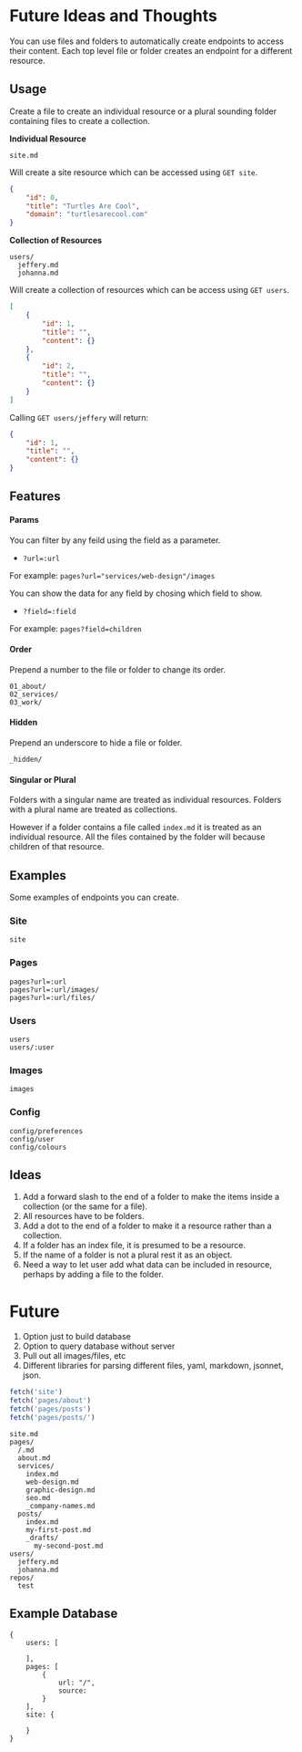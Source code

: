 # Future Ideas and Thoughts

You can use files and folders to automatically create endpoints to access their content. Each top level file or folder creates an endpoint for a different resource.

## Usage

Create a file to create an individual resource or a plural sounding folder containing files to create a collection.

__Individual Resource__
```
site.md
```

Will create a site resource which can be accessed using `GET site`.

```json
{
    "id": 0,
    "title": "Turtles Are Cool",
    "domain": "turtlesarecool.com"
}
```

__Collection of Resources__
```
users/
  jeffery.md
  johanna.md
```

Will create a collection of resources which can be access using `GET users`.

```json
[
    {
        "id": 1,
        "title": "",
        "content": {}
    },
    {
        "id": 2,
        "title": "",
        "content": {}
    }
]
```

Calling `GET users/jeffery` will return:

```json
{
    "id": 1,
    "title": "",
    "content": {}
}
```

## Features

#### Params

You can filter by any feild using the field as a parameter.

- `?url=:url`

For example: `pages?url="services/web-design"/images`

You can show the data for any field by chosing which field to show.

- `?field=:field`

For example: `pages?field=children`

#### Order

Prepend a number to the file or folder to change its order.

```
01_about/
02_services/
03_work/
```

#### Hidden

Prepend an underscore to hide a file or folder.

```
_hidden/
```

#### Singular or Plural
Folders with a singular name are treated as individual resources. Folders with a plural name are treated as collections.

However if a folder contains a file called `index.md` it is treated as an individual resource. All the files contained by the folder will because children of that resource.

## Examples

Some examples of endpoints you can create.

### Site

```
site
```

### Pages

```
pages?url=:url
pages?url=:url/images/
pages?url=:url/files/
```

### Users

```
users
users/:user
```

### Images

```
images
```

### Config

```
config/preferences
config/user
config/colours
```
  

## Ideas

1. Add a forward slash to the end of a folder to make the items inside a collection (or the same for a file).
2. All resources have to be folders.
3. Add a dot to the end of a folder to make it a resource rather than a collection.
4. If a folder has an index file, it is presumed to be a resource.
5. If the name of a folder is not a plural rest it as an object.
6. Need a way to let user add what data can be included in resource, perhaps by adding a file to the folder.

# Future

1. Option just to build database
2. Option to query database without server
3. Pull out all images/files, etc
4. Different libraries for parsing different files, yaml, markdown, jsonnet, json.

```js
fetch('site')
fetch('pages/about')
fetch('pages/posts')
fetch('pages/posts/')
```

```
site.md
pages/
  /.md
  about.md
  services/
    index.md
    web-design.md
    graphic-design.md
    seo.md
    _company-names.md
  posts/
    index.md
    my-first-post.md
    _drafts/
      my-second-post.md
users/
  jeffery.md
  johanna.md
repos/
  test
```

## Example Database

```
{
    users: [

    ],
    pages: [
        {
            url: "/",
            source:
        }
    ],
    site: {

    }
}
```
